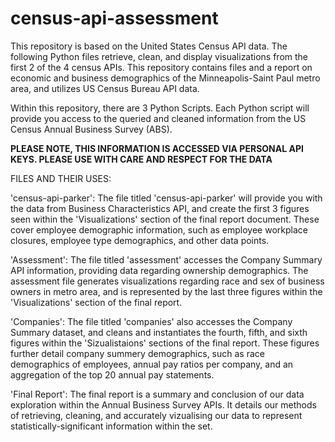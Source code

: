 # census-api-assessment
This repository is based on the United States Census API data. The following Python files retrieve, clean, and display visualizations from the first 2 of the 4 census APIs. This repository contains files and a report on economic and business demographics of the Minneapolis-Saint Paul metro area, and utilizes US Census Bureau API data. 

Within this repository, there are 3 Python Scripts. Each Python script will provide you access to the queried and cleaned information from the US Census Annual Business Survey (ABS).



**PLEASE NOTE, THIS INFORMATION IS ACCESSED VIA PERSONAL API KEYS. PLEASE USE WITH CARE AND RESPECT FOR THE DATA** 

FILES AND THEIR USES:

'census-api-parker':
The file titled 'census-api-parker' will provide you with the data from Business Characteristics API, and create the first 3 figures seen within the 'Visualizations' section of the final report document. These cover employee demographic information, such as employee workplace closures, employee type demographics, and other data points.

'Assessment':
The file titled 'assessment' accesses the Company Summary API information, providing data regarding ownership demographics. The assessment file generates visualizations regarding race and sex of business owners in metro area, and is represented by the last three figures within the 'Visualizations' section of the final report. 

'Companies':
The file titled 'companies' also accesses the Company Summary dataset, and cleans and instantiates the fourth, fifth, and sixth figures within the 'Sizualistaions' sections of the final report. These figures further detail company summery demographics, such as race demographics of employees, annual pay ratios per company, and an aggregation of the top 20 annual pay statements.

'Final Report':
The final report is a summary and conclusion of our data exploration within the Annual Business Survey APIs. It details our methods of retrieving, cleaning, and accurately vizualising our data to represent statistically-significant information within the set. 

